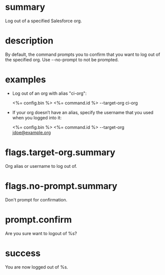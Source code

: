 # summary

Log out of a specified Salesforce org.

# description

By default, the command prompts you to confirm that you want to log out of the specified org. Use --no-prompt to not be prompted.

# examples

- Log out of an org with alias "ci-org":

  <%= config.bin %> <%= command.id %> --target-org ci-org

- If your org doesn’t have an alias, specify the username that you used when you logged into it:

  <%= config.bin %> <%= command.id %> --target-org jdoe@example.org

# flags.target-org.summary

Org alias or username to log out of.

# flags.no-prompt.summary

Don't prompt for confirmation.

# prompt.confirm

Are you sure want to logout of %s?

# success

You are now logged out of %s.
